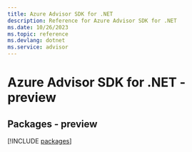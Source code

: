 ```yaml
---
title: Azure Advisor SDK for .NET
description: Reference for Azure Advisor SDK for .NET
ms.date: 10/26/2023
ms.topic: reference
ms.devlang: dotnet
ms.service: advisor
---
```

# Azure Advisor SDK for .NET - preview
## Packages - preview
[!INCLUDE [packages](advisor-index.md)]